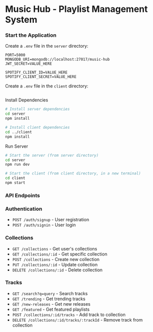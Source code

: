 # Music Hub - Playlist Management System

### Start the Application

Create a `.env` file in the `server` directory:

```env
PORT=5000
MONGODB_URI=mongodb://localhost:27017/music-hub
JWT_SECRET=VALUE_HERE

SPOTIFY_CLIENT_ID=VALUE_HERE
SPOTIFY_CLIENT_SECRET=VALUE_HERE
```

Create a `.env` file in the `client` directory:

```env

```

Install Dependencies

```bash
# Install server dependencies
cd server
npm install

# Install client dependencies
cd ../client
npm install
```

Run Server

```bash
# Start the server (from server directory)
cd server
npm run dev

# Start the client (from client directory, in a new terminal)
cd client
npm start
```

### API Endpoints

### Authentication
- `POST /auth/signup` - User registration
- `POST /auth/signin` - User login

### Collections
- `GET /collections` - Get user's collections
- `GET /collections/:id` - Get specific collection
- `POST /collections` - Create new collection
- `PUT /collections/:id` - Update collection
- `DELETE /collections/:id` - Delete collection

### Tracks
- `GET /search?q=query` - Search tracks
- `GET /trending` - Get trending tracks
- `GET /new-releases` - Get new releases
- `GET /featured` - Get featured playlists
- `POST /collections/:id/tracks` - Add track to collection
- `DELETE /collections/:id/tracks/:trackId` - Remove track from collection
